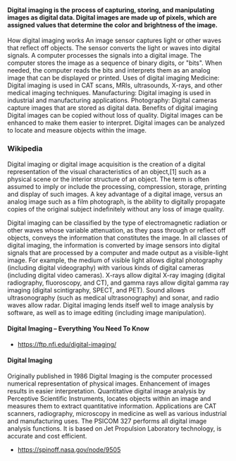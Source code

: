 #### Digital imaging is the process of capturing, storing, and manipulating images as digital data. Digital images are made up of pixels, which are assigned values that determine the color and brightness of the image. 
How digital imaging works
An image sensor captures light or other waves that reflect off objects. 
The sensor converts the light or waves into digital signals. 
A computer processes the signals into a digital image. 
The computer stores the image as a sequence of binary digits, or "bits". 
When needed, the computer reads the bits and interprets them as an analog image that can be displayed or printed. 
Uses of digital imaging
Medicine: Digital imaging is used in CAT scans, MRIs, ultrasounds, X-rays, and other medical imaging techniques. 
Manufacturing: Digital imaging is used in industrial and manufacturing applications. 
Photography: Digital cameras capture images that are stored as digital data. 
Benefits of digital imaging
Digital images can be copied without loss of quality. 
Digital images can be enhanced to make them easier to interpret. 
Digital images can be analyzed to locate and measure objects within the image. 


### Wikipedia 
Digital imaging or digital image acquisition is the creation of a digital representation of the visual characteristics of an object,[1] such as a physical scene or the interior structure of an object. The term is often assumed to imply or include the processing, compression, storage, printing and display of such images. A key advantage of a digital image, versus an analog image such as a film photograph, is the ability to digitally propagate copies of the original subject indefinitely without any loss of image quality.

Digital imaging can be classified by the type of electromagnetic radiation or other waves whose variable attenuation, as they pass through or reflect off objects, conveys the information that constitutes the image. In all classes of digital imaging, the information is converted by image sensors into digital signals that are processed by a computer and made output as a visible-light image. For example, the medium of visible light allows digital photography (including digital videography) with various kinds of digital cameras (including digital video cameras). X-rays allow digital X-ray imaging (digital radiography, fluoroscopy, and CT), and gamma rays allow digital gamma ray imaging (digital scintigraphy, SPECT, and PET). Sound allows ultrasonography (such as medical ultrasonography) and sonar, and radio waves allow radar. Digital imaging lends itself well to image analysis by software, as well as to image editing (including image manipulation).

#### Digital Imaging – Everything You Need To Know
- https://ftp.nfi.edu/digital-imaging/

#### Digital Imaging
Originally published in 1986
Digital Imaging is the computer processed numerical representation of physical images. Enhancement of images results in easier interpretation. Quantitative digital image analysis by Perceptive Scientific Instruments, locates objects within an image and measures them to extract quantitative information. Applications are CAT scanners, radiography, microscopy in medicine as well as various industrial and manufacturing uses. The PSICOM 327 performs all digital image analysis functions. It is based on Jet Propulsion Laboratory technology, is accurate and cost efficient.
- https://spinoff.nasa.gov/node/9505
